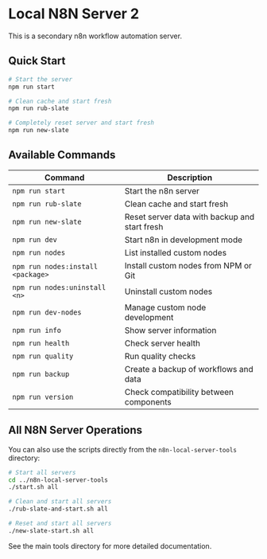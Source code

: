 # Local N8N Server 2

This is a secondary n8n workflow automation server.

## Quick Start

```bash
# Start the server
npm run start

# Clean cache and start fresh
npm run rub-slate

# Completely reset server and start fresh
npm run new-slate
```

## Available Commands

| Command | Description |
|---------|-------------|
| `npm run start` | Start the n8n server |
| `npm run rub-slate` | Clean cache and start fresh |
| `npm run new-slate` | Reset server data with backup and start fresh |
| `npm run dev` | Start n8n in development mode |
| `npm run nodes` | List installed custom nodes |
| `npm run nodes:install <package>` | Install custom nodes from NPM or Git |
| `npm run nodes:uninstall <n>` | Uninstall custom nodes |
| `npm run dev-nodes` | Manage custom node development |
| `npm run info` | Show server information |
| `npm run health` | Check server health |
| `npm run quality` | Run quality checks |
| `npm run backup` | Create a backup of workflows and data |
| `npm run version` | Check compatibility between components |

## All N8N Server Operations

You can also use the scripts directly from the `n8n-local-server-tools` directory:

```bash
# Start all servers
cd ../n8n-local-server-tools
./start.sh all

# Clean and start all servers
./rub-slate-and-start.sh all

# Reset and start all servers
./new-slate-start.sh all
```

See the main tools directory for more detailed documentation.
